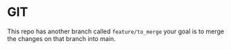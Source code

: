 # GIT

This repo has another branch called `feature/to_merge` your goal is to merge the changes on that branch into main.